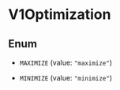 
# V1Optimization

## Enum


* `MAXIMIZE` (value: `"maximize"`)

* `MINIMIZE` (value: `"minimize"`)



